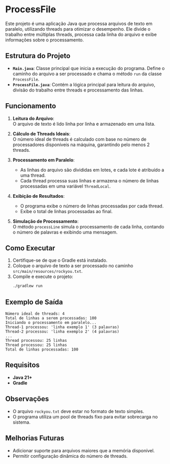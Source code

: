 # ProcessFile

Este projeto é uma aplicação Java que processa arquivos de texto em paralelo, utilizando threads para otimizar o desempenho. Ele divide o trabalho entre múltiplas threads, processa cada linha do arquivo e exibe informações sobre o processamento.

## Estrutura do Projeto

- **`Main.java`**: Classe principal que inicia a execução do programa. Define o caminho do arquivo a ser processado e chama o método `run` da classe `ProcessFile`.
- **`ProcessFile.java`**: Contém a lógica principal para leitura do arquivo, divisão do trabalho entre threads e processamento das linhas.

## Funcionamento

1. **Leitura do Arquivo**:  
   O arquivo de texto é lido linha por linha e armazenado em uma lista.

2. **Cálculo de Threads Ideais**:  
   O número ideal de threads é calculado com base no número de processadores disponíveis na máquina, garantindo pelo menos 2 threads.

3. **Processamento em Paralelo**:
    - As linhas do arquivo são divididas em lotes, e cada lote é atribuído a uma thread.
    - Cada thread processa suas linhas e armazena o número de linhas processadas em uma variável `ThreadLocal`.

4. **Exibição de Resultados**:
    - O programa exibe o número de linhas processadas por cada thread.
    - Exibe o total de linhas processadas ao final.

5. **Simulação de Processamento**:  
   O método `processLine` simula o processamento de cada linha, contando o número de palavras e exibindo uma mensagem.

## Como Executar

1. Certifique-se de que o Gradle está instalado.
2. Coloque o arquivo de texto a ser processado no caminho `src/main/resources/rockyou.txt`.
3. Compile e execute o projeto:
   ```bash
   ./gradlew run
   ```

## Exemplo de Saída

```plaintext
Número ideal de threads: 4
Total de linhas a serem processadas: 100
Iniciando o processamento em paralelo...
Thread-1 processou: 'linha exemplo 1' (3 palavras)
Thread-2 processou: 'linha exemplo 2' (4 palavras)
...
Thread processou: 25 linhas
Thread processou: 25 linhas
Total de linhas processadas: 100
```

## Requisitos

- **Java 21+**
- **Gradle**

## Observações

- O arquivo `rockyou.txt` deve estar no formato de texto simples.
- O programa utiliza um pool de threads fixo para evitar sobrecarga no sistema.

## Melhorias Futuras

- Adicionar suporte para arquivos maiores que a memória disponível.
- Permitir configuração dinâmica do número de threads.